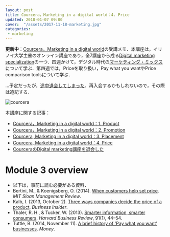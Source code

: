 ```yaml
---
layout: post
title: Courcera，Marketing in a digital world：4. Price
updated: 2018-01-07 09:00
cover:  "/assets/2017-11-18-marketing.jpg"
categories:
 - marketing
---
```


<i class="fa fa-spinner"></i> **更新中**：[Courcera，Marketing in a digital world](https://www.coursera.org/learn/marketing-digital)の受講メモ．本講座は，イリノイ大学主催のオンライン講座であり，全7講座から成る[Digital marketing specialization](https://www.coursera.org/specializations/digital-marketing)の一つ．四週かけて，デジタル時代の[マーケティング・ミックス](https://ja.wikipedia.org/wiki/%E3%83%9E%E3%83%BC%E3%82%B1%E3%83%86%E3%82%A3%E3%83%B3%E3%82%B0%E3%83%9F%E3%83%83%E3%82%AF%E3%82%B9)について学ぶ．第四週では，Priceを取り扱い，Pay what you wantやPrice comparison toolsについて学ぶ．

…予定だったが，[途中退会してしまった](https://haltaro.github.io/2018/01/07/digital-marketing-retire)．再入会するかもしれないので，その際は追記する．

![courcera]({{site.baseurl}}/assets/2017-11-18-courcera.png)

本講座に関する記事：
* [Courcera，Marketing in a digital world：1. Product](https://haltaro.github.io/2017/11/08/digital-marketing-1)
* [Courcera，Marketing in a digital world：2. Promotion](https://haltaro.github.io/2017/11/25/digital-marketing-2)
* [Courcera, Marketing in a digital world：3. Placement](https://haltaro.github.io/2017/12/03/digital-marketing-3)
* [Courcera, Marketing in a digital world：4. Price](https://haltaro.github.io/2017/01/07/digital-marketing-4)
* [CourceraのDigital marketing講座を退会した](https://haltaro.github.io/2017/01/07/digital-marketing-retire)

# Module 3 overview

* 以下は，事前に読む必要がある資料．
* Bertini, M., & Koenigsberg, O. (2014). [When customers help set price](https://sloanreview.mit.edu/article/when-customers-help-set-prices/). *MIT Sloan Management Review*.
* Kalb, I. (2013, October 2). [Three ways companies decide the price of a product](http://www.businessinsider.com/3-powerful-pricing-strategies-businesses-should-always-consider-2013-10). *Business Insider*.
* Thaler, R. H., & Tucker, W. (2013). [Smarter information, smarter consumers](https://hbr.org/2013/01/smarter-information-smarter-consumers). *Harvard Business Review*, 91(1), 44–54.
* Tuttle, B. (2014, November 11). [A brief history of 'Pay what you want' businesses](http://time.com/money/3576844/pay-what-you-want-businesses/). *Money*.
